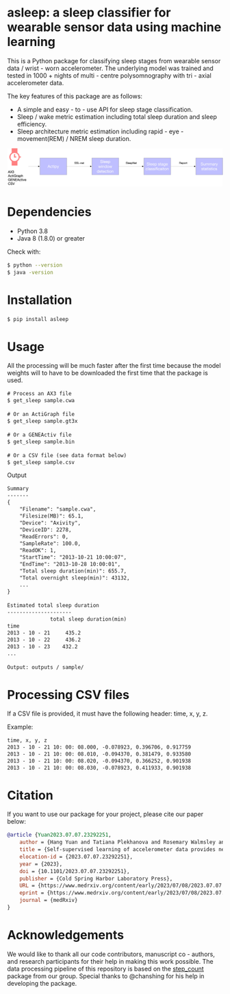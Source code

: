 # asleep: a sleep classifier for wearable sensor data using machine learning
This is a Python package for classifying sleep stages from wearable sensor data / wrist - worn accelerometer. The underlying model
was trained and tested in 1000 + nights of multi - centre polysomnography with tri - axial accelerometer data.

The key features of this package are as follows:
* A simple and easy - to - use API for sleep stage classification.
* Sleep / wake metric estimation including total sleep duration and sleep efficiency.
* Sleep architecture metric estimation including rapid - eye - movement(REM) / NREM sleep duration.


![](https://raw.githubusercontent.com/OxWearables/asleep/main/assets/figure.jpg)


# Dependencies
- Python 3.8
- Java 8 (1.8.0) or greater

Check with:
```bash
$ python --version
$ java -version
```

# Installation
```bash
$ pip install asleep
```

# Usage
All the processing will be much faster after the first time because the model weights will to have to be downloaded
the first time that the package is used.
```shell
# Process an AX3 file
$ get_sleep sample.cwa

# Or an ActiGraph file
$ get_sleep sample.gt3x

# Or a GENEActiv file
$ get_sleep sample.bin

# Or a CSV file (see data format below)
$ get_sleep sample.csv
```

Output
```shell
Summary
-------
{
    "Filename": "sample.cwa",
    "Filesize(MB)": 65.1,
    "Device": "Axivity",
    "DeviceID": 2278,
    "ReadErrors": 0,
    "SampleRate": 100.0,
    "ReadOK": 1,
    "StartTime": "2013-10-21 10:00:07",
    "EndTime": "2013-10-28 10:00:01",
    "Total sleep duration(min)": 655.7,
    "Total overnight sleep(min)": 43132,
    ...
}

Estimated total sleep duration
---------------------
              total sleep duration(min)
time
2013 - 10 - 21     435.2
2013 - 10 - 22     436.2
2013 - 10 - 23    432.2
...

Output: outputs / sample/
```

# Processing CSV files
If a CSV file is provided, it must have the following header: time, x, y, z.

Example:
```shell
time, x, y, z
2013 - 10 - 21 10: 00: 08.000, -0.078923, 0.396706, 0.917759
2013 - 10 - 21 10: 00: 08.010, -0.094370, 0.381479, 0.933580
2013 - 10 - 21 10: 00: 08.020, -0.094370, 0.366252, 0.901938
2013 - 10 - 21 10: 00: 08.030, -0.078923, 0.411933, 0.901938
```


# Citation
If you want to use our package for your project, please cite our paper below:
```bibtex
@article {Yuan2023.07.07.23292251,
	author = {Hang Yuan and Tatiana Plekhanova and Rosemary Walmsley and Amy C. Reynolds and Kathleen J. Maddison and Maja Bucan and Philip Gehrman and Alex Rowlands and David W. Ray and Derrick Bennett and Joanne McVeigh and Leon Straker and Peter Eastwood and Simon D. Kyle and Aiden Doherty},
	title = {Self-supervised learning of accelerometer data provides new insights for sleep and its association with mortality},
	elocation-id = {2023.07.07.23292251},
	year = {2023},
	doi = {10.1101/2023.07.07.23292251},
	publisher = {Cold Spring Harbor Laboratory Press},
	URL = {https://www.medrxiv.org/content/early/2023/07/08/2023.07.07.23292251},
	eprint = {https://www.medrxiv.org/content/early/2023/07/08/2023.07.07.23292251.full.pdf},
	journal = {medRxiv}
}
```

# Acknowledgements
We would like to thank all our code contributors, manuscript co - authors, and research participants for their help in making this work possible. The
data processing pipeline of this repository is based on the [step_count](https://github.com/OxWearables/stepcount) package from our group. Special
thanks to @chanshing for his help in developing the package.
